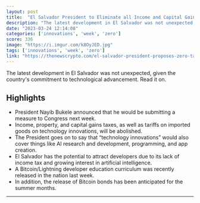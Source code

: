 ```yaml
---
layout: post
title:  "El Salvador President to Eliminate all Income and Capital Gains Taxes on Technology innovations!"
description: "The latest development in El Salvador was not unexpected, given the country's commitment to technological advancement. Read it on."
date: "2023-03-24 12:14:08"
categories: ['innovations', 'week', 'zero']
score: 336
image: "https://i.imgur.com/k8OyJED.jpg"
tags: ['innovations', 'week', 'zero']
link: "https://thenewscrypto.com/el-salvador-president-proposes-zero-taxation-on-technology-innovations/"
---
```


The latest development in El Salvador was not unexpected, given the country's commitment to technological advancement. Read it on.

## Highlights

- President Nayib Bukele announced that he would be submitting a measure to Congress next week.
- Income, property, and capital gains taxes, as well as tariffs on imported goods on technology innovations, will be abolished.
- The President goes on to say that “technology innovations” would also cover things like AI research and development, programming, and app creation.
- El Salvador has the potential to attract developers due to its lack of income tax and growing interest in artificial intelligence.
- A Bitcoin/Lightning developer education curriculum was recently released in the nation last week.
- In addition, the release of Bitcoin bonds has been anticipated for the summer months.

---
